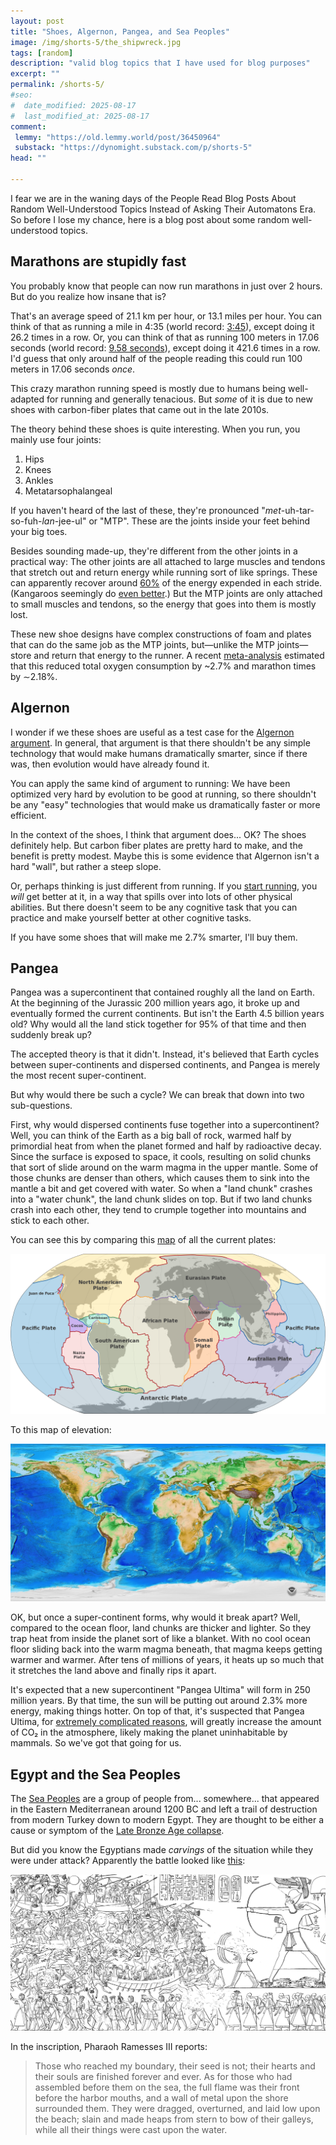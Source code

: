```yaml
---
layout: post
title: "Shoes, Algernon, Pangea, and Sea Peoples"
image: /img/shorts-5/the_shipwreck.jpg
tags: [random]
description: "valid blog topics that I have used for blog purposes"
excerpt: ""
permalink: /shorts-5/
#seo:
#  date_modified: 2025-08-17
#  last_modified_at: 2025-08-17
comment:
 lemmy: "https://old.lemmy.world/post/36450964"
 substack: "https://dynomight.substack.com/p/shorts-5"
head: ""

---
```


I fear we are in the waning days of the People Read Blog Posts About Random Well-Understood Topics Instead of Asking Their Automatons Era. So before I lose my chance, here is a blog post about some random well-understood topics.

## Marathons are stupidly fast

You probably know that people can now run marathons in just over 2 hours. But do you realize how insane that is?

That's an average speed of 21.1 km per hour, or 13.1 miles per hour. You can think of that as running a mile in 4:35 (world record: [3:45](https://en.wikipedia.org/wiki/Mile_run_world_record_progression)), except doing it 26.2 times in a row. Or, you can think of that as running 100 meters in 17.06 seconds (world record: [9.58 seconds](https://en.wikipedia.org/wiki/100_metres)), except doing it 421.6 times in a row. I'd guess that only around half of the people reading this could run 100 meters in 17.06 seconds *once*.

This crazy marathon running speed is mostly due to humans being well-adapted for running and generally tenacious. But *some* of it is due to new shoes with carbon-fiber plates that came out in the late 2010s.

The theory behind these shoes is quite interesting. When you run, you mainly use four joints:

1. Hips
2. Knees
3. Ankles
4. Metatarsophalangeal

If you haven't heard of the last of these, they're pronounced "*met*-uh-tar-so-fuh-*lan*-jee-ul" or "MTP". These are the joints inside your feet behind your big toes.

Besides sounding made-up, they're different from the other joints in a practical way: The other joints are all attached to large muscles and tendons that stretch out and return energy while running sort of like springs. These can apparently recover around [60%](https://doi.org/10.1007/s00421-020-04472-9) of the energy expended in each stride. (Kangaroos seemingly do [even better](https://spot.colorado.edu/~kram/kangaroo.pdf).)  But the MTP joints are only attached to small muscles and tendons, so the energy that goes into them is mostly lost.

These new shoe designs have complex constructions of foam and plates that can do the same job as the MTP joints, but—unlike the MTP joints—store and return that energy to the runner. A recent [meta-analysis](https://doi.org/10.1016/j.jshs.2025.101069) estimated that this reduced total oxygen consumption by ~2.7% and marathon times by ∼2.18%.

## Algernon

I wonder if we these shoes are useful as a test case for the [Algernon argument](https://gwern.net/drug-heuristic). In general, that argument is that there shouldn't be any simple technology that would make humans dramatically smarter, since if there was, then evolution would have already found it.

You can apply the same kind of argument to running: We have been optimized very hard by evolution to be good at running, so there shouldn't be any "easy" technologies that would make us dramatically faster or more efficient.

In the context of the shoes, I think that argument does... OK? The shoes definitely help. But carbon fiber plates are pretty hard to make, and the benefit is pretty modest. Maybe this is some evidence that Algernon isn't a hard "wall", but rather a steep slope.

Or, perhaps thinking is just different from running. If you [start running](https://dynomight.net/2021/01/25/how-to-run-without-all-the-agonizing-pain/), you *will* get better at it, in a way that spills over into lots of other physical abilities. But there doesn't seem to be any cognitive task that you can practice and make yourself better at other cognitive tasks.

If you have some shoes that will make me 2.7% smarter, I'll buy them.

## Pangea

Pangea was a supercontinent that contained roughly all the land on Earth. At the beginning of the Jurassic 200 million years ago, it broke up and eventually formed the current continents. But isn't the Earth 4.5 billion years old? Why would all the land stick together for 95% of that time and then suddenly break up?

The accepted theory is that it didn't. Instead, it's believed that Earth cycles between super-continents and dispersed continents, and Pangea is merely the most recent super-continent.

But why would there be such a cycle? We can break that down into two sub-questions.

First, why would dispersed continents fuse together into a supercontinent? Well, you can think of the Earth as a big ball of rock, warmed half by primordial heat from when the planet formed and half by radioactive decay. Since the surface is exposed to space, it cools, resulting on solid chunks that sort of slide around on the warm magma in the upper mantle. Some of those chunks are denser than others, which causes them to sink into the mantle a bit and get covered with water. So when a "land chunk" crashes into a "water chunk", the land chunk slides on top. But if two land chunks crash into each other, they tend to crumple together into mountains and stick to each other.

You can see this by comparing this [map](https://en.wikipedia.org/wiki/Plate_tectonics#/media/File:Tectonic_plates_(2022).svg) of all the current plates:

![](/img/shorts-5/plates.png)

To this map of elevation:

![](/img/shorts-5/elevation.jpg)

OK, but once a super-continent forms, why would it break apart? Well, compared to the ocean floor, land chunks are thicker and lighter. So they trap heat from inside the planet sort of like a blanket. With no cool ocean floor sliding back into the warm magma beneath, that magma keeps getting warmer and warmer. After tens of millions of years, it heats up so much that it stretches the land above and finally rips it apart.

It's expected that a new supercontinent "Pangea Ultima" will form in 250 million years. By that time, the sun will be putting out around 2.3% more energy, making things hotter. On top of that, it's suspected that Pangea Ultima, for [extremely complicated reasons](https://doi.org/10.1038/s41561-023-01259-3), will greatly increase the amount of CO₂ in the atmosphere, likely making the planet uninhabitable by mammals. So we've got that going for us.

## Egypt and the Sea Peoples

The [Sea Peoples](https://en.wikipedia.org/wiki/Sea_Peoples) are a group of people from... somewhere... that appeared in the Eastern Mediterranean around 1200 BC and left a trail of destruction from modern Turkey down to modern Egypt. They are thought to be either a cause or symptom of the [Late Bronze Age collapse](https://en.wikipedia.org/wiki/Late_Bronze_Age_collapse).

But did you know the Egyptians made *carvings* of the situation while they were under attack? Apparently the battle looked like [this](https://en.wikipedia.org/wiki/Medinet_Habu):

![](/img/shorts-5/medinet.jpg)

In the inscription, Pharaoh Ramesses III reports:

> Those who reached my boundary, their seed is not; their hearts and their souls are finished forever and ever. As for those who had assembled before them on the sea, the full flame was their front before the harbor mouths, and a wall of metal upon the shore surrounded them. They were dragged, overturned, and laid low upon the beach; slain and made heaps from stern to bow of their galleys, while all their things were cast upon the water.